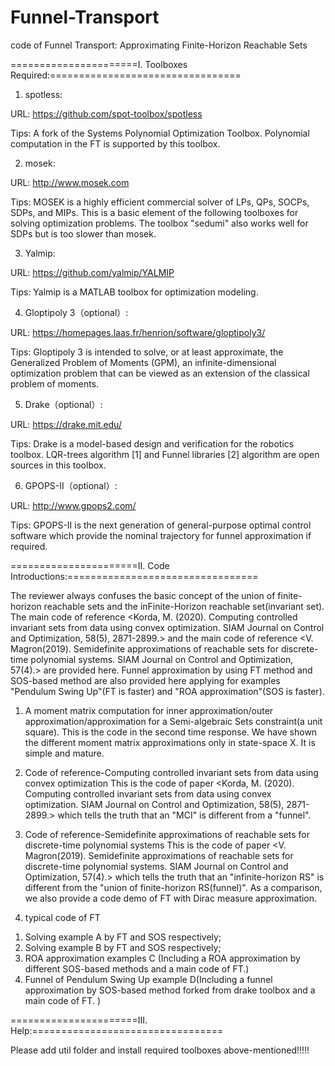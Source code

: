 # Funnel-Transport

code of Funnel Transport: Approximating Finite-Horizon Reachable Sets

======================I. Toolboxes Required:================================= 


1. spotless:	 

URL: https://github.com/spot-toolbox/spotless

Tips: A fork of the Systems Polynomial Optimization Toolbox. Polynomial computation in the FT is supported by this toolbox. 

2. mosek: 

URL: http://www.mosek.com

Tips: MOSEK is a highly efficient commercial solver of LPs, QPs, SOCPs, SDPs, and MIPs. This is a basic element of the following toolboxes for solving optimization problems. The toolbox "sedumi" also works well for SDPs but is too slower than mosek.

3. Yalmip:	 

URL: https://github.com/yalmip/YALMIP

Tips: Yalmip is a MATLAB toolbox for optimization modeling.

4. Gloptipoly 3（optional）: 

URL: https://homepages.laas.fr/henrion/software/gloptipoly3/

Tips: Gloptipoly 3 is intended to solve, or at least approximate, the Generalized Problem of Moments (GPM), an infinite-dimensional optimization problem that can be viewed as an extension of the classical problem of moments.
 
5. Drake（optional）:	 

URL: https://drake.mit.edu/

Tips: Drake is a model-based design and verification for the robotics toolbox. LQR-trees algorithm [1] and Funnel libraries [2] algorithm are open sources in this toolbox.

6. GPOPS-II（optional）:	 

URL: http://www.gpops2.com/

Tips: GPOPS-II is the next generation of general-purpose optimal control software which provide the nominal trajectory for funnel approximation if required.

======================II. Code Introductions:================================= 

The reviewer always confuses the basic concept of the union of finite-horizon reachable sets and the inFinite-Horizon reachable set(invariant set). The main code of reference <Korda, M. (2020). Computing controlled invariant sets from data using convex optimization. SIAM Journal on Control and Optimization, 58(5), 2871-2899.> and the main code of reference <V. Magron(2019). Semidefinite approximations of reachable sets for discrete-time polynomial systems. SIAM Journal on Control and Optimization, 57(4).> are provided here. Funnel approximation by using FT method and SOS-based method are also provided here applying for examples "Pendulum Swing Up"(FT is faster) and "ROA approximation"(SOS is faster).

1. A moment matrix computation for inner approximation/outer approximation/approximation for a Semi-algebraic Sets constraint(a unit square).
This is the code in the second time response. We have shown the different moment matrix approximations only in state-space X. It is simple and mature. 
 
2. Code of reference-Computing controlled invariant sets from data using convex optimization
This is the code of paper <Korda, M. (2020). Computing controlled invariant sets from data using convex optimization. SIAM Journal on Control and Optimization, 58(5), 2871-2899.> which tells the truth that an "MCI" is different from a "funnel".

3. Code of reference-Semidefinite approximations of reachable sets for discrete-time polynomial systems
This is the code of paper <V. Magron(2019). Semidefinite approximations of reachable sets for discrete-time polynomial systems. SIAM Journal on Control and Optimization, 57(4).> which tells the truth that an "infinite-horizon RS" is different from the "union of finite-horizon RS(funnel)". As a comparison, we also provide a code demo of FT with Dirac measure approximation.

3. typical code of FT
1) Solving example A by FT and SOS respectively;
2) Solving example B by FT and SOS respectively; 
3) ROA approximation examples C (Including a ROA approximation by different SOS-based methods and a main code of FT.)
4) Funnel of Pendulum Swing Up example D(Including a funnel approximation by SOS-based method forked from drake toolbox and a main code of FT. )


======================III. Help:================================= 

Please add util folder and install required toolboxes above-mentioned!!!!!









